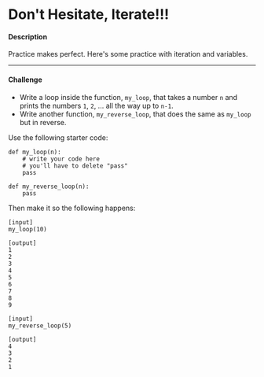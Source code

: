 # Don't Hesitate, Iterate!!!

#### Description

Practice makes perfect. Here's some practice with iteration and variables.

---

#### Challenge

* Write a loop inside the function, `my_loop`, that takes a number `n` and prints the numbers `1`, `2`, ... all the way up to `n-1`.
* Write another function, `my_reverse_loop`, that does the same as `my_loop` but in reverse.


Use the following starter code:

```
def my_loop(n):
    # write your code here
    # you'll have to delete "pass"
    pass

def my_reverse_loop(n):
    pass
```

Then make it so the following happens:
```
[input]
my_loop(10)

[output]
1
2
3
4
5
6
7
8
9
```

```
[input]
my_reverse_loop(5)

[output]
4
3
2
1
```


